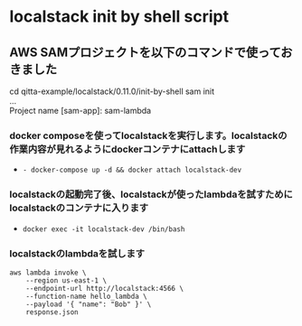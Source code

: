 # localstack init by shell script

## AWS SAMプロジェクトを以下のコマンドで使っておきました
cd qitta-example/localstack/0.11.0/init-by-shell
sam init  
...  
Project name [sam-app]: sam-lambda

### docker composeを使ってlocalstackを実行します。localstackの作業内容が見れるようにdockerコンテナにattachします
- `- docker-compose up -d && docker attach localstack-dev`

### localstackの起動完了後、localstackが使ったlambdaを試すためにlocalstackのコンテナに入ります
- `docker exec -it localstack-dev /bin/bash`

### localstackのlambdaを試します
```
aws lambda invoke \
    --region us-east-1 \
    --endpoint-url http://localstack:4566 \
    --function-name hello_lambda \
    --payload '{ "name": "Bob" }' \
    response.json
```